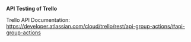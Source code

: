 **API Testing of Trello**


Trello API Documentation: https://developer.atlassian.com/cloud/trello/rest/api-group-actions/#api-group-actions
